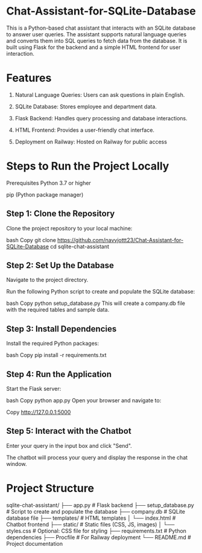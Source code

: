 # Chat-Assistant-for-SQLite-Database
This is a Python-based chat assistant that interacts with an SQLite database to answer user queries. The assistant supports natural language queries and converts them into SQL queries to fetch data from the database. It is built using Flask for the backend and a simple HTML frontend for user interaction.
# Features
1. Natural Language Queries: Users can ask questions in plain English.

2. SQLite Database: Stores employee and department data.

3. Flask Backend: Handles query processing and database interactions.

4. HTML Frontend: Provides a user-friendly chat interface.

5. Deployment on Railway: Hosted on Railway for public access

# Steps to Run the Project Locally
Prerequisites
Python 3.7 or higher

pip (Python package manager)

## Step 1: Clone the Repository
Clone the project repository to your local machine:

bash
Copy
git clone https://github.com/navvjottt23/Chat-Assistant-for-SQLite-Database
cd sqlite-chat-assistant

## Step 2: Set Up the Database
Navigate to the project directory.

Run the following Python script to create and populate the SQLite database:

bash
Copy
python setup_database.py
This will create a company.db file with the required tables and sample data.

## Step 3: Install Dependencies
Install the required Python packages:

bash
Copy
pip install -r requirements.txt

## Step 4: Run the Application
Start the Flask server:

bash
Copy
python app.py
Open your browser and navigate to:

Copy
http://127.0.0.1:5000

## Step 5: Interact with the Chatbot
Enter your query in the input box and click "Send".

The chatbot will process your query and display the response in the chat window.

# Project Structure

sqlite-chat-assistant/
├── app.py                # Flask backend
├── setup_database.py     # Script to create and populate the database
├── company.db            # SQLite database file
├── templates/            # HTML templates
│   └── index.html        # Chatbot frontend
├── static/               # Static files (CSS, JS, images)
│   └── styles.css        # Optional: CSS file for styling
├── requirements.txt      # Python dependencies
├── Procfile              # For Railway deployment
└── README.md             # Project documentation

